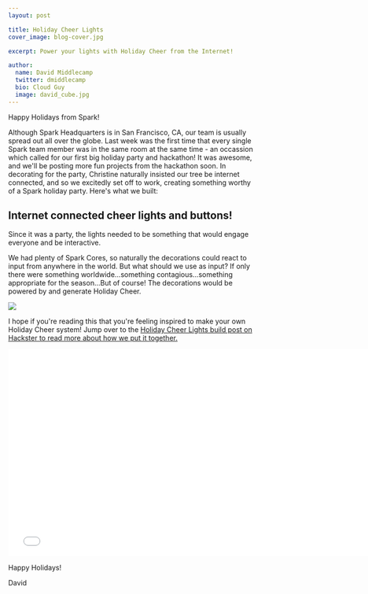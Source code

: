```yaml
---
layout: post

title: Holiday Cheer Lights
cover_image: blog-cover.jpg

excerpt: Power your lights with Holiday Cheer from the Internet!

author:
  name: David Middlecamp
  twitter: dmiddlecamp
  bio: Cloud Guy
  image: david_cube.jpg
---
```


Happy Holidays from Spark!

Although Spark Headquarters is in San Francisco, CA, our team is usually spread out all over the globe. Last week was the first time that every single Spark team member was in the same room at the same time - an occassion which called for our first big holiday party and hackathon!  It was awesome, and we'll be posting more fun projects from the hackathon soon.  In decorating for the party, Christine naturally insisted our tree be internet connected, and so we excitedly set off to work, creating something worthy of a Spark holiday party.  Here's what we built:


Internet connected cheer lights and buttons!
----------

Since it was a party, the lights needed to be something that would engage everyone and be interactive.  

We had plenty of Spark Cores, so naturally the decorations could react to input from anywhere in the world. But what should we use as input? If only there were something worldwide...something contagious...something appropriate for the season...But of course!  The decorations would be powered by and generate Holiday Cheer.

<div class="full">
<a href="http://www.hackster.io/middleca/holiday-cheer-lights">
    <img src="{{ site.url }}/images/20141212/tree_crop.png">
</a>
</div>

I hope if you're reading this that you're feeling inspired to make your own Holiday Cheer system!  Jump over to the <a href="http://www.hackster.io/middleca/holiday-cheer-lights">Holiday Cheer Lights build post on Hackster to read more about how we put it together.</a>

<iframe class="full" width="750" height="422" src="//www.youtube.com/embed/qrIeK0qqG94" frameborder="0" allowfullscreen>&nbsp;</iframe>

Happy Holidays!

David
 
